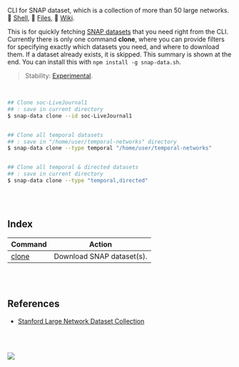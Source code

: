 CLI for SNAP dataset, which is a collection of more than 50 large networks.<br>
🐚 [Shell](https://www.npmjs.com/package/snap-data.sh),
📜 [Files](https://unpkg.com/snap-data.sh/),
📘 [Wiki](https://github.com/nodef/snap-data.sh/wiki/).

This is for quickly fetching [SNAP datasets] that you need right from the CLI.
Currently there is only one command **clone**, where you can provide filters
for specifying exactly which datasets you need, and where to download them. If
a dataset already exists, it is skipped. This summary is shown at the end.
You can install this with `npm install -g snap-data.sh`.

> Stability: [Experimental](https://www.youtube.com/watch?v=L1j93RnIxEo).

<br>

```bash
## Clone soc-LiveJournal1
## : save in current directory
$ snap-data clone --id soc-LiveJournal1


## Clone all temporal datasets
## : save in "/home/user/temporal-networks" directory
$ snap-data clone --type temporal "/home/user/temporal-networks"


## Clone all temporal & directed datasets
## : save in current directory
$ snap-data clone --type "temporal,directed"
```

<br>
<br>


## Index

| Command         | Action                       |
| --------------- | ---------------------------- |
| [clone] | Download SNAP dataset(s). |

<br>
<br>


## References

- [Stanford Large Network Dataset Collection][SNAP datasets]

<br>
<br>

[![](https://i.imgur.com/bJsIAeL.jpg)](https://www.youtube.com/watch?v=3479tkagiNo)

[SNAP datasets]: http://snap.stanford.edu/data/index.html
[clone]: https://github.com/nodef/snap-data.sh/wiki/clone
